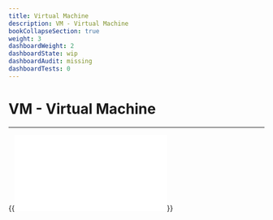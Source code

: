 ```yaml
---
title: Virtual Machine
description: VM - Virtual Machine
bookCollapseSection: true
weight: 3
dashboardWeight: 2
dashboardState: wip
dashboardAudit: missing
dashboardTests: 0
---
```


# VM - Virtual Machine
---

{{<embed src="vm.id" lang="go" >}}
